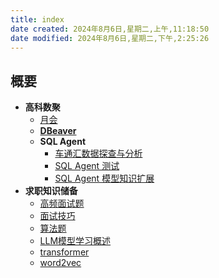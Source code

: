 ```yaml
---
title: index
date created: 2024年8月6日,星期二,上午,11:18:50
date modified: 2024年8月6日,星期二,下午,2:25:26
---
```


## 概要

- **高科数聚**
	- [月会](./%E9%AB%98%E7%A7%91%E6%95%B0%E8%81%9A/%E6%9C%88%E4%BC%9A.md)
	- **[DBeaver](./%E9%AB%98%E7%A7%91%E6%95%B0%E8%81%9A/DBeaver/DBeaver.md)**
	- **SQL Agent**
		- [车通汇数据探查与分析](./%E9%AB%98%E7%A7%91%E6%95%B0%E8%81%9A/SQL%20Agent/%E8%BD%A6%E9%80%9A%E6%B1%87%E6%95%B0%E6%8D%AE%E6%8E%A2%E6%9F%A5%E4%B8%8E%E5%88%86%E6%9E%90.md)
		- [SQL Agent 测试](./%E9%AB%98%E7%A7%91%E6%95%B0%E8%81%9A/SQL%20Agent/SQL%20Agent%20%E6%B5%8B%E8%AF%95.md)
		- [SQL Agent 模型知识扩展](./%E9%AB%98%E7%A7%91%E6%95%B0%E8%81%9A/SQL%20Agent/SQL%20Agent%20%E6%A8%A1%E5%9E%8B%E7%9F%A5%E8%AF%86%E6%89%A9%E5%B1%95.md)
- **求职知识储备**
	- [高频面试题](./%E6%B1%82%E8%81%8C%E7%9F%A5%E8%AF%86%E5%82%A8%E5%A4%87/%E9%AB%98%E9%A2%91%E9%9D%A2%E8%AF%95%E9%A2%98.md)
	- [面试技巧](./%E6%B1%82%E8%81%8C%E7%9F%A5%E8%AF%86%E5%82%A8%E5%A4%87/%E9%9D%A2%E8%AF%95%E6%8A%80%E5%B7%A7.md)
	- [算法题](./%E6%B1%82%E8%81%8C%E7%9F%A5%E8%AF%86%E5%82%A8%E5%A4%87/%E7%AE%97%E6%B3%95%E9%A2%98.md)
	- [LLM模型学习概述](./%E6%B1%82%E8%81%8C%E7%9F%A5%E8%AF%86%E5%82%A8%E5%A4%87/LLM%E6%A8%A1%E5%9E%8B%E5%AD%A6%E4%B9%A0%E6%A6%82%E8%BF%B0.md)
	- [transformer](./%E6%B1%82%E8%81%8C%E7%9F%A5%E8%AF%86%E5%82%A8%E5%A4%87/transformer.md)
	- [word2vec](./%E6%B1%82%E8%81%8C%E7%9F%A5%E8%AF%86%E5%82%A8%E5%A4%87/word2vec.md)
